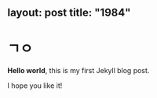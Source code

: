 layout: post
title:  "1984"
---

# ㄱㅇ

**Hello world**, this is my first Jekyll blog post.

I hope you like it!
